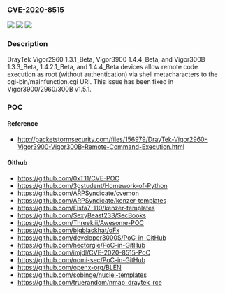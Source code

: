 ### [CVE-2020-8515](https://cve.mitre.org/cgi-bin/cvename.cgi?name=CVE-2020-8515)
![](https://img.shields.io/static/v1?label=Product&message=n%2Fa&color=blue)
![](https://img.shields.io/static/v1?label=Version&message=n%2Fa&color=blue)
![](https://img.shields.io/static/v1?label=Vulnerability&message=n%2Fa&color=brighgreen)

### Description

DrayTek Vigor2960 1.3.1_Beta, Vigor3900 1.4.4_Beta, and Vigor300B 1.3.3_Beta, 1.4.2.1_Beta, and 1.4.4_Beta devices allow remote code execution as root (without authentication) via shell metacharacters to the cgi-bin/mainfunction.cgi URI. This issue has been fixed in Vigor3900/2960/300B v1.5.1.

### POC

#### Reference
- http://packetstormsecurity.com/files/156979/DrayTek-Vigor2960-Vigor3900-Vigor300B-Remote-Command-Execution.html

#### Github
- https://github.com/0xT11/CVE-POC
- https://github.com/3gstudent/Homework-of-Python
- https://github.com/ARPSyndicate/cvemon
- https://github.com/ARPSyndicate/kenzer-templates
- https://github.com/Elsfa7-110/kenzer-templates
- https://github.com/SexyBeast233/SecBooks
- https://github.com/Threekiii/Awesome-POC
- https://github.com/bigblackhat/oFx
- https://github.com/developer3000S/PoC-in-GitHub
- https://github.com/hectorgie/PoC-in-GitHub
- https://github.com/imjdl/CVE-2020-8515-PoC
- https://github.com/nomi-sec/PoC-in-GitHub
- https://github.com/openx-org/BLEN
- https://github.com/sobinge/nuclei-templates
- https://github.com/truerandom/nmap_draytek_rce

